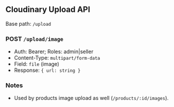 ## Cloudinary Upload API

Base path: `/upload`

### POST `/upload/image`
- Auth: Bearer; Roles: admin|seller
- Content-Type: `multipart/form-data`
- Field: `file` (image)
- Response: `{ url: string }`

### Notes
- Used by products image upload as well (`/products/:id/images`).



